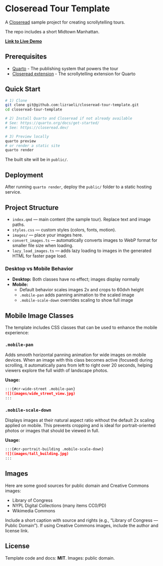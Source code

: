 # Closeread Tour Template

A [Closeread](https://github.com/qmd-lab/closeread) sample project for creating scrollytelling tours.

The repo includes a short Midtown Manhattan.

**[Link to Live Demo](https://closeread-tour-template.vercel.app/)**

## Prerequisites

* [Quarto](https://quarto.org/docs/get-started/) - The publishing system that powers the tour
* [Closeread extension](https://closeread.dev/) - The scrollytelling extension for Quarto

## Quick Start

```bash
# 1) Clone
git clone git@github.com:lizraeli/closeread-tour-template.git
cd closeread-tour-template

# 2) Install Quarto and Closeread if not already available
# See: https://quarto.org/docs/get-started/
# See: https://closeread.dev/

# 3) Preview locally
quarto preview
# or render a static site
quarto render
```

The built site will be in `public/`.

## Deployment

After running `quarto render`, deploy the `public/` folder to a static hosting service.

## Project Structure

* `index.qmd` — main content (the sample tour). Replace text and image paths.
* `styles.css` — custom styles (colors, fonts, motion).
* `images/` — place your images here.
* `convert_images.ts` — automatically converts images to WebP format for smaller file size when loading.
* `lazy_load_images.ts` — adds lazy loading to images in the generated HTML for faster page load.

### Desktop vs Mobile Behavior

* **Desktop:** Both classes have no effect; images display normally
* **Mobile:**
  * Default behavior scales images 2x and crops to 60dvh height
  * `.mobile-pan` adds panning animation to the scaled image
  * `.mobile-scale-down` overrides scaling to show full image

## Mobile Image Classes

The template includes CSS classes that can be used to enhance the mobile experience:

### `.mobile-pan`

Adds smooth horizontal panning animation for wide images on mobile devices. When an image with this class becomes active (focused) during scrolling, it automatically pans from left to right over 20 seconds, helping viewers explore the full width of landscape photos.

**Usage:**

```markdown
:::{#cr-wide-street .mobile-pan}
![](images/wide_street_view.jpg)
:::
```

### `.mobile-scale-down`

Displays images at their natural aspect ratio without the default 2x scaling applied on mobile. This prevents cropping and is ideal for portrait-oriented photos or images that should be viewed in full.

**Usage:**

```markdown
:::{#cr-portrait-building .mobile-scale-down}
![](images/tall_building.jpg)
:::
```

## Images

Here are some good sources for public domain and Creative Commons images:

* Library of Congress
* NYPL Digital Collections (many items CC0/PD)
* Wikimedia Commons

Include a short caption with source and rights (e.g., “Library of Congress — Public Domain”). If using Creative Commons images, include the author and license link.

## License

Template code and docs: **MIT**.
Images: public domain.
